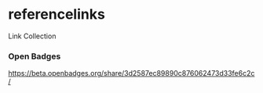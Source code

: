 # referencelinks
Link Collection 
### Open Badges
https://beta.openbadges.org/share/3d2587ec89890c876062473d33fe6c2c/ 
